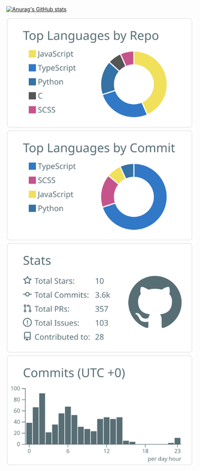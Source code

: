 

[![Anurag's GitHub stats](https://github-readme-stats.vercel.app/api?username=taisei-13046&theme=onedark&show_icons=true)](https://github.com/anuraghazra/github-readme-stats)

![](https://raw.githubusercontent.com/taisei-13046/taisei-13046/main/profile-summary-card-output/default/1-repos-per-language.svg)
![](https://raw.githubusercontent.com/taisei-13046/taisei-13046/main/profile-summary-card-output/default/2-most-commit-language.svg)
![](https://raw.githubusercontent.com/taisei-13046/taisei-13046/main/profile-summary-card-output/default/3-stats.svg)
![](https://raw.githubusercontent.com/taisei-13046/taisei-13046/main/profile-summary-card-output/default/4-productive-time.svg)
